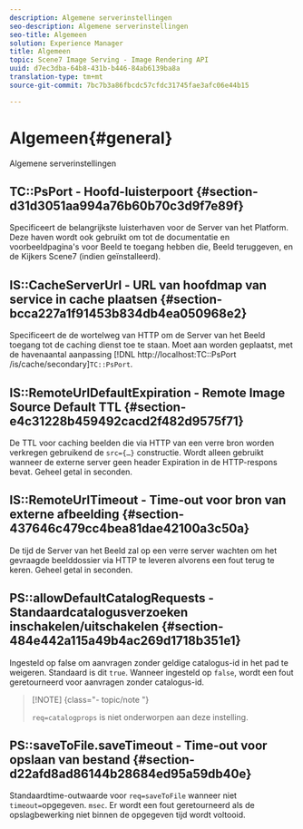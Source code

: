 ```yaml
---
description: Algemene serverinstellingen
seo-description: Algemene serverinstellingen
seo-title: Algemeen
solution: Experience Manager
title: Algemeen
topic: Scene7 Image Serving - Image Rendering API
uuid: d7ec3dba-64b8-431b-b446-84ab6139ba8a
translation-type: tm+mt
source-git-commit: 7bc7b3a86fbcdc57cfdc31745fae3afc06e44b15

---
```



# Algemeen{#general}

Algemene serverinstellingen

## TC::PsPort - Hoofd-luisterpoort {#section-d31d3051aa994a76b60b70c3d9f7e89f}

Specificeert de belangrijkste luisterhaven voor de Server van het Platform. Deze haven wordt ook gebruikt om tot de documentatie en voorbeeldpagina&#39;s voor Beeld te toegang hebben die, Beeld teruggeven, en de Kijkers Scene7 (indien geïnstalleerd).

## IS::CacheServerUrl - URL van hoofdmap van service in cache plaatsen {#section-bcca227a1f91453b834db4ea050968e2}

Specificeert de de wortelweg van HTTP om de Server van het Beeld toegang tot de caching dienst toe te staan. Moet aan worden geplaatst, met de havenaantal aanpassing [!DNL http://localhost:TC::PsPort /is/cache/secondary]`TC::PsPort`.

## IS::RemoteUrlDefaultExpiration - Remote Image Source Default TTL {#section-e4c31228b459492cacd2f482d9575f71}

De TTL voor caching beelden die via HTTP van een verre bron worden verkregen gebruikend de `src={…}` constructie. Wordt alleen gebruikt wanneer de externe server geen header Expiration in de HTTP-respons bevat. Geheel getal in seconden.

## IS::RemoteUrlTimeout - Time-out voor bron van externe afbeelding {#section-437646c479cc4bea81dae42100a3c50a}

De tijd de Server van het Beeld zal op een verre server wachten om het gevraagde beelddossier via HTTP te leveren alvorens een fout terug te keren. Geheel getal in seconden.

## PS::allowDefaultCatalogRequests - Standaardcatalogusverzoeken inschakelen/uitschakelen {#section-484e442a115a49b4ac269d1718b351e1}

Ingesteld op false om aanvragen zonder geldige catalogus-id in het pad te weigeren. Standaard is dit `true`. Wanneer ingesteld op `false`, wordt een fout geretourneerd voor aanvragen zonder catalogus-id.

>[!NOTE] {class=&quot;- topic/note &quot;}
>
>`req=catalogprops` is niet onderworpen aan deze instelling.

## PS::saveToFile.saveTimeout - Time-out voor opslaan van bestand {#section-d22afd8ad86144b28684ed95a59db40e}

Standaardtime-outwaarde voor `req=saveToFile` wanneer niet `timeout=`opgegeven. `msec`. Er wordt een fout geretourneerd als de opslagbewerking niet binnen de opgegeven tijd wordt voltooid.
